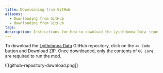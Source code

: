 ```yaml
---
title: Downloading from GitHub
aliases:
  - Downloading from GitHub
  - downloading from GitHub
tags: 
description: Instructions for how to download the Lyithdonea Data repository from GitHub.
---
```

To download the [Lyithdonea Data](https://github.com/Lyithdonea/Data) GitHub repository, click on the `<> Code` button and Download ZIP. Once downloaded, only the contents of `00 Core` are required to run the mod.

![[github-repository-download.png]]
